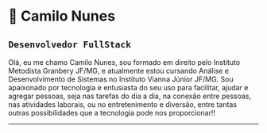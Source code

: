 # 👋 Camilo Nunes

## **`Desenvolvedor FullStack`**

Olá, eu me chamo Camilo Nunes, sou formado em direito pelo Instituto Metodista Granbery JF/MG, e atualmente estou cursando Análise e Desenvolvimento de Sistemas no Instituto Vianna Júnior JF/MG.
Sou apaixonado por tecnologia e entusiasta do seu uso para facilitar, ajudar e agregar pessoas, seja nas tarefas do dia a dia, na conexão entre pessoas, nas atividades laborais, ou no entretenimento
e diversão, entre tantas outras possibilidades que a tecnologia pode nos proporcionar!!

---




          
          


          
          
          
          
          
